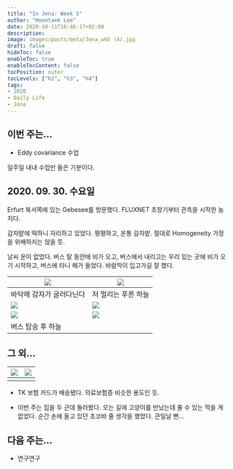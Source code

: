 ```yaml
---
title: "In Jena: Week 5"
author: "Hoontaek Lee"
date: 2020-10-11T16:46:17+02:00
description:
image: images/posts/meta/Jena_wk6 (4).jpg
draft: false
hideToc: false
enableToc: true
enableTocContent: false
tocPosition: outer
tocLevels: ["h2", "h3", "h4"]
tags:
- 2020
- Daily Life
- Jena
---
```


## 이번 주는...

- Eddy covariance 수업



일주일 내내 수업만 들은 기분이다.

## 2020. 09. 30. 수요일

Erfurt 북서쪽에 있는 Gebesee를 방문했다. FLUXNET 초창기부터 관측을 시작한 농지다.

감자밭에 떡하니 자리하고 있었다. 평평하고, 온통 감자밭. 절대로 Homogeneity 가정을 위배하지는 않을 듯.

날씨 운이 없었다. 버스 탈 동안에 비가 오고, 버스에서 내리고는 우리 있는 곳에 비가 오기 시작하고, 버스에 타니 해가 들었다. 바람막이 입고가길 잘 했다.

| <img src="/en/posts/weekly_log_in_Jena/wk6/Jena_wk6 (3).jpg" style="zoom:100%;" /> | <img src="/en/posts/weekly_log_in_Jena/wk6/Jena_wk6 (5).jpg" style="zoom:100%;" /> |
| ------------------------------------------------------------ | ------------------------------------------------------------ |
| 바닥에 감자가 굴러다닌다                                     | 저 멀리는 푸른 하늘                                          |
| <img src="/en/posts/weekly_log_in_Jena/wk6/Jena_wk6 (4).jpg" style="zoom:100%;" /> | <img src="/en/posts/weekly_log_in_Jena/wk6/Jena_wk6 (6).jpg" style="zoom:100%;" /> |
| <img src="/en/posts/weekly_log_in_Jena/wk6/Jena_wk6 (7).jpg" style="zoom:100%;" /> | <img src="/en/posts/weekly_log_in_Jena/wk6/Jena_wk6 (8).jpg" style="zoom:100%;" /> |
| 버스 탑승 후 하늘                                            |                                                              |



## 그 외...

| <img src="/en/posts/weekly_log_in_Jena/wk6/Jena_wk6 (1).jpg" style="zoom:100%;" /> | <img src="/en/posts/weekly_log_in_Jena/wk6/Jena_wk6 (2).jpg" style="zoom:100%;" /> |
| ------------------------------------------------------------ | ------------------------------------------------------------ |
|                                                              |                                                              |

- TK 보험 카드가 배송됐다. 의료보험증 비슷한 용도인 듯.

- 이번 주는 집을 두 군데 둘러봤다. 오는 길에 고양이를 만났는데 줄 수 있는 먹을 게 없었다. 순간 손에 들고 있던 초코바 줄 생각을 했었다. 큰일날 뻔...



## 다음 주는...

- 연구연구
